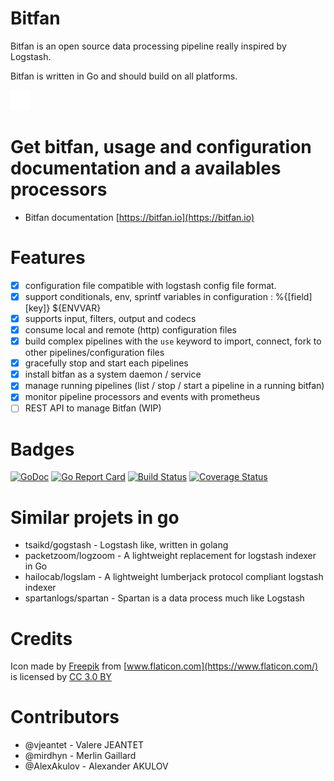 # Bitfan

Bitfan is an open source data processing pipeline really inspired by Logstash.

Bitfan is written in Go and should build on all platforms.

![Bitfan logo](docs/static/open-fan.png "Bitfan")

# Get bitfan, usage and configuration documentation and a availables processors 

 * Bitfan documentation [https://bitfan.io](https://bitfan.io)


# Features
- [x] configuration file compatible with logstash config file format.
- [x] support conditionals, env, sprintf variables in configuration  : %{[field][key]} ${ENVVAR}
- [x] supports input, filters, output and codecs
- [x] consume local and remote (http) configuration files
- [x] build complex pipelines with the `use` keyword to import, connect, fork to other pipelines/configuration files
- [x] gracefully stop and start each pipelines
- [x] install bitfan as a system daemon / service
- [x] manage running pipelines (list / stop / start a pipeline in a running bitfan)
- [x] monitor pipeline processors and events with prometheus
- [ ] REST API to manage Bitfan (WIP)

# Badges

[![GoDoc](https://godoc.org/github.com/vjeantet/bitfan?status.svg)](https://godoc.org/github.com/vjeantet/bitfan)
[![Go Report Card](https://goreportcard.com/badge/github.com/vjeantet/bitfan)](https://goreportcard.com/report/github.com/vjeantet/bitfan)
[![Build Status](https://travis-ci.org/vjeantet/bitfan.svg?branch=master)](https://travis-ci.org/vjeantet/bitfan)
[![Coverage Status](https://coveralls.io/repos/github/vjeantet/bitfan/badge.svg?branch=master)](https://coveralls.io/github/vjeantet/bitfan?branch=master)



# Similar projets in go

* tsaikd/gogstash - Logstash like, written in golang
* packetzoom/logzoom - A lightweight replacement for logstash indexer in Go
* hailocab/logslam - A lightweight lumberjack protocol compliant logstash indexer
* spartanlogs/spartan - Spartan is a data process much like Logstash

# Credits
Icon made by [Freepik](http://www.freepik.com) from [www.flaticon.com](https://www.flaticon.com/) is licensed by [CC 3.0 BY](http://creativecommons.org/licenses/by/3.0/)

# Contributors
* @vjeantet - Valere JEANTET
* @mirdhyn - Merlin Gaillard
* @AlexAkulov - Alexander AKULOV
